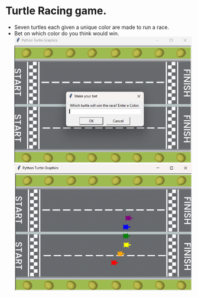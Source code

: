 # Turtle Racing game.

- Seven turtles each given a unique color are made to run a race.
- Bet on which color do you think would win.
  ![alt text](race_start1.png)
  ![alt text](race_start2.png)
